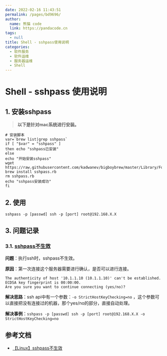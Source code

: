```yaml
---
date: 2022-02-16 11:43:51
permalink: /pages/bd9696/
author: 
  name: 熊猫 code
  link: https://pandacode.cn
tags: 
  - null
title: Shell - sshpass使用说明
categories: 
  - 软件服务
  - 软件运维
  - 服务器运维
  - Shell
---
```


# Shell - sshpass 使用说明

## 1. 安装sshpass

>  **以下是针对mac系统进行安装。**

```shell
# 安装脚本
var=`brew list|grep sshpass`
if [ "$var" = "sshpass" ]
then echo "sshpass已安装"
else 
echo "开始安装sshpass"
wget https://raw.githubusercontent.com/kadwanev/bigboybrew/master/Library/Formula/sshpass.rb
brew install sshpass.rb
rm sshpass.rb
echo "sshpass安装成功"
fi
```

## 2. 使用

`sshpass -p [passwd] ssh -p [port] root@192.168.X.X`

## 3. 问题记录

### 3.1. [sshpass不生效](https://www.cndargon.com/index.php/archives/77/)

**问题**：执行ssh时，sshpass不生效。

**原因**：第一次连接这个服务器需要进行确认，是否可以进行连接。

```shell
The authenticity of host '10.1.1.10 (10.1.1.10)' can't be established.
ECDSA key fingerprint is 00:00:00.
Are you sure you want to continue connecting (yes/no)? 
```

**解决思路**：ssh api中有一个参数：`-o StrictHostKeyChecking=no` ，这个参数可以直接把没有连接过的机器，那个yes/no的部分，直接自动处理。

**解决事例**：`sshpass -p [passwd] ssh -p [port] root@192.168.X.X -o StrictHostKeyChecking=no`

## 参考文档

- [【Linux】sshpass不生效](https://www.cndargon.com/index.php/archives/77/)

